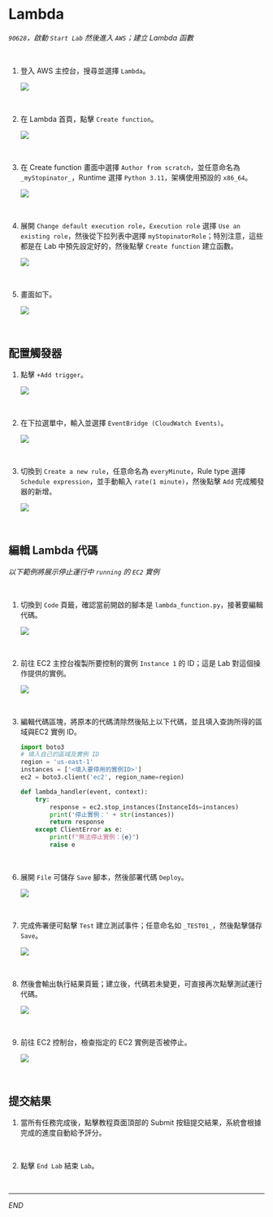 # Lambda

_`90628`，啟動 `Start Lab` 然後進入 `AWS`；建立 Lambda 函數_

<br>

1. 登入 AWS 主控台，搜尋並選擇 `Lambda`。

    ![](images/img_01.png)

<br>

2. 在 Lambda 首頁，點擊 `Create function`。

    ![](images/img_02.png)

<br>

3. 在 Create function 畫面中選擇 `Author from scratch`，並任意命名為 `_myStopinator_`，Runtime 選擇 `Python 3.11`，架構使用預設的 `x86_64`。

    ![](images/img_03.png)

<br>

4. 展開 `Change default execution role`，`Execution role` 選擇 `Use an existing role`，然後從下拉列表中選擇 `myStopinatorRole`；特別注意，這些都是在 Lab 中預先設定好的，然後點擊 `Create function` 建立函數。

    ![](images/img_04.png)

<br>

5. 畫面如下。

    ![](images/img_05.png)

<br>

## 配置觸發器

1. 點擊 `+Add trigger`。

    ![](images/img_06.png)

<br>

2. 在下拉選單中，輸入並選擇 `EventBridge (CloudWatch Events)`。

    ![](images/img_07.png)

<br>

3. 切換到 `Create a new rule`，任意命名為 `everyMinute`，Rule type 選擇 `Schedule expression`，並手動輸入 `rate(1 minute)`，然後點擊 `Add` 完成觸發器的新增。

    ![](images/img_08.png)

<br>


## 編輯 Lambda 代碼

_以下範例將展示停止運行中 `running` 的 `EC2` 實例_

<br>

1. 切換到 `Code` 頁籤，確認當前開啟的腳本是 `lambda_function.py`，接著要編輯代碼。

    ![](images/img_09.png)

<br>

2. 前往 EC2 主控台複製所要控制的實例 `Instance 1` 的 ID；這是 Lab 對這個操作提供的實例。

    ![](images/img_13.png)

<br>

3. 編輯代碼區塊，將原本的代碼清除然後貼上以下代碼，並且填入查詢所得的區域與EC2 實例 ID。

    ```python
    import boto3
    # 填入自己的區域及實例 ID
    region = 'us-east-1'
    instances = ['<填入要停用的實例ID>']
    ec2 = boto3.client('ec2', region_name=region)

    def lambda_handler(event, context):
        try:
            response = ec2.stop_instances(InstanceIds=instances)
            print('停止實例：' + str(instances))
            return response
        except ClientError as e:
            print(f"無法停止實例：{e}")
            raise e
    ```

<br>

6. 展開 `File` 可儲存 `Save` 腳本，然後部署代碼 `Deploy`。

    ![](images/img_10.png)

<br>

7. 完成佈署便可點擊 `Test` 建立測試事件；任意命名如 `_TEST01_`，然後點擊儲存 `Save`。

    ![](images/img_11.png)

<br>

8. 然後會輸出執行結果頁籤；建立後，代碼若未變更，可直接再次點擊測試運行代碼。

    ![](images/img_12.png)

<br>

9. 前往 EC2 控制台，檢查指定的 EC2 實例是否被停止。

    ![](images/img_14.png)

<br>

## 提交結果

1. 當所有任務完成後，點擊教程頁面頂部的 Submit 按鈕提交結果，系統會根據完成的進度自動給予評分。  

<br>

2. 點擊 `End Lab` 結束 `Lab`。

<br>

___

_END_